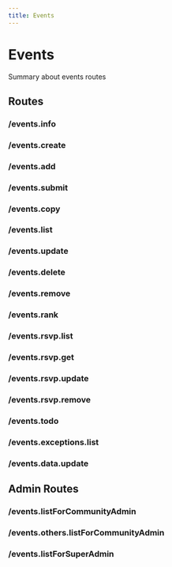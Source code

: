 ```yaml
---
title: Events
---
```


# Events

Summary about events routes

## Routes

### /events.info

### /events.create

### /events.add

### /events.submit

### /events.copy

### /events.list

### /events.update

### /events.delete

### /events.remove

### /events.rank

### /events.rsvp.list

### /events.rsvp.get

### /events.rsvp.update

### /events.rsvp.remove

### /events.todo

### /events.exceptions.list

### /events.data.update

## Admin Routes

### /events.listForCommunityAdmin

### /events.others.listForCommunityAdmin

### /events.listForSuperAdmin
